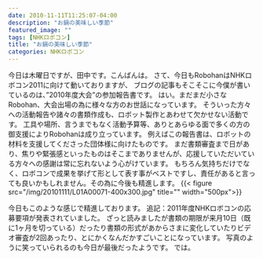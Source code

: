 ```yaml
---
date: 2010-11-11T11:25:07-04:00
description: "お鍋の美味しい季節"
featured_image: ""
tags: [NHKロボコン]
title: "お鍋の美味しい季節"
categories: NHKロボコン
---
```


今日は木曜日ですが、田中です。こんばんは。
さて、今日もRobohanはNHKロボコン2011に向けて動いておりますが、
ブログの記事もそこそこに今僕が書いているのは、”2010年度大会”の参加報告書です。
はい。まだまだ小さなRobohan、大会出場の為に様々な方のお世話になっています。
そういった方々への活動報告や諸々の書類作成も、ロボット製作とあわせて欠かせない活動です。
工具や場所、言うまでもなく活動予算等、ありとあらゆる面で多くの方の御支援によりRobohanは成り立っています。
例えばこの報告書は、ロボットの材料を支援してくださった団体様に向けたものです。
まだ書類審査まで日があり、焦りや緊張感といったものはそこまでありませんが、応援していただいている方々への感謝は常に忘れないよう心がけています。
もちろん気持ちだけでなく、ロボコンで成果を挙げて形として表す事がベストですし、責任があると言っても良いかもしれません。その為に今後も精進します。
{{< figure src="/img/20101111/L01A00071-400x300.jpg" title="" width="500px">}}

今日もこのような感じで精進しております。
追記：2011年度NHKロボコンの応募要項が発表されていました。
ざっと読みましたが書類の期限が来月10日（既に1ヶ月を切っている）だったり書類の形式があからさまに変化していたりビデオ審査が2回あったり、とにかくなんだかすごいことになっています。
写真のように笑っていられるのも今日が最後だったようです。
では。
